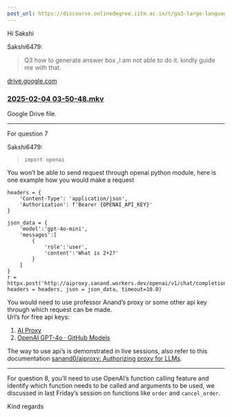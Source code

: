 ```yaml
---
post_url: https://discourse.onlinedegree.iitm.ac.in/t/ga3-large-language-models-discussion-thread-tds-jan-2025/163247/136
---
```

Hi Sakshi

 Sakshi6479:

> Q3 how to generate answer box ,I am not able to do it. kindly guide me with that.



[drive.google.com](https://drive.google.com/file/d/1Q13I7rmh1rc3_pCDlMjDgiMGr7d92W5w/view?usp=sharing)

### [2025-02-04 03-50-48.mkv](https://drive.google.com/file/d/1Q13I7rmh1rc3_pCDlMjDgiMGr7d92W5w/view?usp=sharing)

Google Drive file.



---

For question 7

 Sakshi6479:

> ```
> import openai
>
> ```

You won’t be able to send request through openai python module, here is one example how you would make a request

```
headers = {
    'Content-Type': 'application/json',
    'Authorization': f'Bearer {OPENAI_API_KEY}'
}

json_data = {
    'model':'gpt-4o-mini',
    'messages':[
        {
            'role':'user',
            'content':'What is 2+2?'
        }
    ]
}
r = httpx.post('http://aiproxy.sanand.workers.dev/openai/v1/chat/completions', headers = headers, json = json_data, timeout=10.0)

```

You would need to use professor Anand’s proxy or some other api key through which request can be made.  
Url’s for free api keys:

1. [AI Proxy](https://aiproxy.sanand.workers.dev/)
2. [OpenAI GPT-4o · GitHub Models](https://github.com/marketplace/models/azure-openai/gpt-4o/playground)

The way to use api’s is demonstrated in live sessions, also refer to this documentation [sanand0/aiproxy: Authorizing proxy for LLMs](https://github.com/sanand0/aiproxy).

---

For question 8, you’ll need to use OpenAI’s function calling feature and identify which function needs to be called and arguments to be used, we discussed in last Friday’s session on functions like `order` and `cancel_order`.

Kind regards